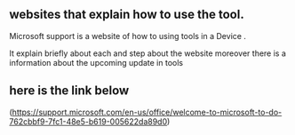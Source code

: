 ## websites that explain how to use the tool.


Microsoft support is a website of how to using tools in a Device . 

It explain briefly about each and step about the website moreover there is a information about the upcoming update in tools 
## here is the link below 

(https://support.microsoft.com/en-us/office/welcome-to-microsoft-to-do-762cbbf9-7fc1-48e5-b619-005622da89d0) 





